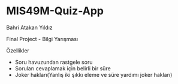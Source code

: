 # MIS49M-Quiz-App
Bahri Atakan Yıldız

Final Project - Bilgi Yarışması 

Özellikler
- Soru havuzundan rastgele soru
- Soruları cevaplamak için belirli bir süre
- Joker hakları(Yanlış iki şıkkı eleme ve süre yardımı joker hakları)  
